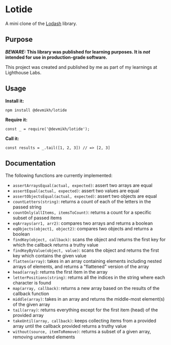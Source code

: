 # Lotide

A mini clone of the [Lodash](https://lodash.com) library.

## Purpose

**_BEWARE:_ This library was published for learning purposes. It is _not_ intended for use in production-grade software.**

This project was created and published by me as part of my learnings at Lighthouse Labs. 

## Usage

**Install it:**

`npm install @devmikh/lotide`

**Require it:**

`const _ = require('@devmikh/lotide');`

**Call it:**

`const results = _.tail([1, 2, 3]) // => [2, 3]`

## Documentation

The following functions are currently implemented:

* `assertArraysEqual(actual, expected)`: assert two arrays are equal
* `assertEqual(actual, expected)`: assert two values are equal
* `assertObjectsEqual(actual, expected)`: assert two objects are equal
* `countLetters(string)`: returns a count of each of the letters in the passed string
* `countOnly(allItems, itemsToCount)`: returns a count for a specific subset of passed items
* `eqArrays(arr1, arr2)`: compares two arrays and returns a boolean
* `eqObjects(object1, object2)`: compares two objects and returns a boolean
* `findKey(object, callback)`: scans the object and returns the first key for which the callback returns a truthy value
* `findKeyByValue(object, value)`: scans the object and returns the first key which contains the given value
* `flatten(array)`: takes in an array containing elements including nested arrays of elements, and returns a "flattened" version of the array
* `head(array`): returns the first item in the array
* `letterPositions(string)`: returns all the indices in the string where each character is found
* `map(array, callback)`: returns a new array based on the results of the callback function
* `middle(array)`: takes in an array and returns the middle-most element(s) of the given array
* `tail(array)`: returns everything except for the first item (head) of the provided array
* `takeUntil(array, callback)`: keeps collecting items from a provided array until the callback provided returns a truthy value
* `without(source, itemToRemove)`: returns a subset of a given array, removing unwanted elements